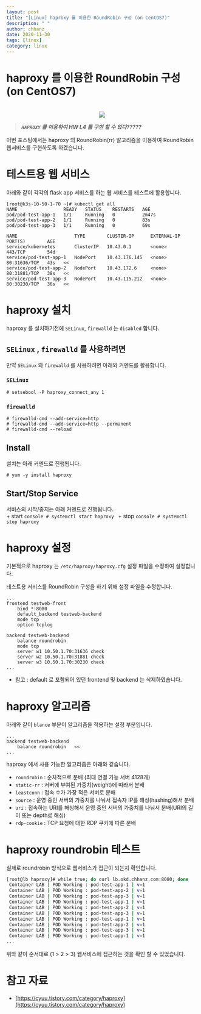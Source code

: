 ```yaml
---
layout: post
title: "[Linux] haproxy 를 이용한 RoundRobin 구성 (on CentOS7)"
description: " "
author: chhanz
date: 2020-11-30
tags: [linux]
category: linux
---
```


# haproxy 를 이용한 RoundRobin 구성 (on CentOS7)
   
<center><p><br><img src="http://www.haproxy.org/img/HAProxyCommunityEdition_60px.png" style="max-width: 95%; height: auto;"></p></center>   
 
> ***`HAPROXY` 를 이용하여 HW L4 를 구현 할 수 있다?????***    
   
이번 포스팅에서는 haproxy 의 RoundRobin(rr) 알고리즘을 이용하여 RoundRobin 웹서비스를 구현하도록 하겠습니다.   
   
# 테스트용 웹 서비스
아래와 같이 각각의 flask app 서비스를 하는 웹 서비스를 테스트에 활용합니다.   
```console
[root@k3s-10-50-1-70 ~]# kubectl get all
NAME                 READY   STATUS    RESTARTS   AGE
pod/pod-test-app-1   1/1     Running   0          2m47s
pod/pod-test-app-2   1/1     Running   0          83s
pod/pod-test-app-3   1/1     Running   0          69s

NAME                     TYPE        CLUSTER-IP      EXTERNAL-IP   PORT(S)        AGE
service/kubernetes       ClusterIP   10.43.0.1       <none>        443/TCP        54d
service/pod-test-app-1   NodePort    10.43.176.145   <none>        80:31636/TCP   43s   <<
service/pod-test-app-2   NodePort    10.43.172.6     <none>        80:31881/TCP   38s   <<
service/pod-test-app-3   NodePort    10.43.115.212   <none>        80:30230/TCP   36s   <<
```   
   
# haproxy 설치
haproxy 를 설치하기전에 `SELinux`, `firewalld` 는 `disabled` 합니다.   
   
## `SELinux` , `firewalld` 를 사용하려면
만약 `SELinux` 와 `firewalld` 를 사용하려면 아래와 커멘드를 활용합니다.   
### `SELinux` 
```console
# setsebool -P haproxy_connect_any 1
```
### `firewalld`
```console
# firewalld-cmd --add-service=http
# firewalld-cmd --add-service=http --permanent
# firewalld-cmd --reload
```

## Install
설치는 아래 커멘드로 진행됩니다.    
```console
# yum -y install haproxy
```
   
## Start/Stop Service
서비스의 시작/중지는 아래 커멘드로 진행됩니다.   
    + start
    ```console
    # systemctl start haproxy
    ```
    + stop
    ```console
    # systemctl stop haproxy
    ```
# haproxy 설정
기본적으로 haproxy 는 `/etc/haproxy/haproxy.cfg` 설정 파일을 수정하여 설정합니다.   
   
테스트용 서비스를 RoundRobin 구성을 하기 위해 설정 파일을 수정합니다.   
   
```console
...
frontend testweb-front
    bind *:8080
    default_backend testweb-backend
    mode tcp
    option tcplog

backend testweb-backend
    balance roundrobin
    mode tcp
    server w1 10.50.1.70:31636 check
    server w2 10.50.1.70:31881 check
    server w3 10.50.1.70:30230 check
...
```
* 참고 : default 로 포함되어 있던 frontend 및 backend 는 삭제하였습니다.   
   
# haproxy 알고리즘
아래와 같이 `blance` 부분이 알고리즘을 적용하는 설정 부분입니다.   
```console
...
backend testweb-backend
    balance roundrobin   << 
...
```
haproxy 에서 사용 가능한 알고리즘은 아래와 같습니다.   
- `roundrobin` : 순차적으로 분배 (최대 연결 가능 서버 4128개)   
- `static-rr` : 서버에 부여된 가중치(weight)에 따라서 분배   
- `leastconn` : 접속 수가 가장 적은 서버로 분배   
- `source` : 운영 중인 서버의 가중치를 나눠서 접속자 IP를 해싱(hashing)해서 분배   
- `uri` : 접속하는 URI를 해싱해서 운영 중인 서버의 가중치를 나눠서 분배(URI의 길이 또는 depth로 해싱)   
- `rdp-cookie` : TCP 요청에 대한 RDP 쿠키에 따른 분배   
   
# haproxy roundrobin 테스트
실제로 roundrobin 방식으로 웹서비스가 접근이 되는지 확인합니다.   
```bash
[root@lb haproxy]# while true; do curl lb.okd.chhanz.com:8080; done
 Container LAB | POD Working : pod-test-app-1 | v=1
 Container LAB | POD Working : pod-test-app-2 | v=1
 Container LAB | POD Working : pod-test-app-3 | v=1
 Container LAB | POD Working : pod-test-app-1 | v=1
 Container LAB | POD Working : pod-test-app-2 | v=1
 Container LAB | POD Working : pod-test-app-3 | v=1
 Container LAB | POD Working : pod-test-app-1 | v=1
 Container LAB | POD Working : pod-test-app-2 | v=1
 Container LAB | POD Working : pod-test-app-3 | v=1
 Container LAB | POD Working : pod-test-app-1 | v=1
...
```
위와 같이 순서대로 (1 > 2 > 3) 웹서비스에 접근하는 것을 확인 할 수 있었습니다.   
    

# 참고 자료
* [https://cyuu.tistory.com/category/haproxy](https://cyuu.tistory.com/category/haproxy)   